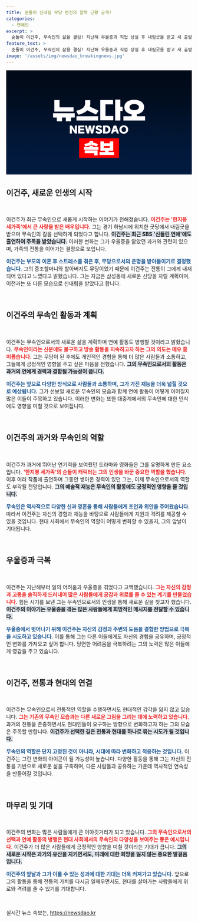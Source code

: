 ```yaml
---
title: 순돌이 신내림 무당 변신의 깜짝 근황 공개!
categories:
  - 연예인
excerpt: >
  순돌이 이건주, 무속인의 삶을 결심! 지난해 우울증과 직업 상실 후 내림굿을 받고 새 출발을 예고했다. 그는 삼성동에 신당을 열고 연예 활동도 계속할 계획이다. 클릭해 그의 변화를 만나보세요!
feature_text: >
  순돌이 이건주, 무속인의 삶을 결심! 지난해 우울증과 직업 상실 후 내림굿을 받고 새 출발을 예고했다. 그는 삼성동에 신당을 열고 연예 활동도 계속할 계획이다. 클릭해 그의 변화를 만나보세요!
image: '/assets/img/newsdao_breakingnews.jpg'
---
```


<p><img src="/assets/img/newsdao_breakingnews.jpg" alt="flaretime 속보" /></p>

<h2 data-ke-size="size26">이건주, 새로운 인생의 시작</h2>

<p data-ke-size="size16">&nbsp;</p>

<p>이건주가 최근 무속인으로 새롭게 시작하는 이야기가 전해졌습니다. <b><span style="color: #ee2323;">이건주는 '한지붕 세가족'에서 큰 사랑을 받은 배우입니다.</span></b> 그는 경기 하남시에 위치한 굿당에서 내림굿을 받으며 무속인의 길을 선택하게 되었다고 합니다. <b><span style="background-color: #21538527;">이건주는 최근 SBS '신들린 연애'에도 출연하여 주목을 받았습니다.</span></b> 이러한 변화는 그가 우울증을 앓았던 과거와 관련이 있으며, 가족의 전통을 이어가는 결정으로 보입니다. </p>

<p><b><span style="color: #1a5490;">이건주는 부모의 이혼 후 스트레스를 겪은 후, 무당으로서의 운명을 받아들이기로 결정했습니다.</span></b> 그의 증조할머니와 할아버지도 무당이었기 때문에 이건주는 전통이 그에게 내재되어 있다고 느꼈다고 밝혔습니다. 그는 지금은 삼성동에 새로운 신당을 차릴 계획이며, 이전과는 또 다른 모습으로 신내림을 받았다고 합니다. </p>

<p data-ke-size="size16">&nbsp;</p>

<h2 data-ke-size="size26">이건주의 무속인 활동과 계획</h2>

<p data-ke-size="size16">&nbsp;</p>

<p>이건주는 무속인으로서의 새로운 삶을 계획하며 연예 활동도 병행할 것이라고 밝혔습니다. <b><span style="color: #ee2323;">무속인이라는 신분에도 불구하고 방송 활동을 지속하고자 하는 그의 의도는 매우 흥미롭습니다.</span></b> 그는 무당이 된 후에도 개인적인 경험을 통해 더 많은 사람들과 소통하고, 그들에게 긍정적인 영향을 주고 싶은 마음을 전했습니다. <b><span style="background-color: #21538527;">그의 무속인으로서의 활동은 과거의 연예계 경력과 결합될 가능성이 큽니다.</span></b> </p>

<p><b><span style="color: #1a5490;">이건주는 앞으로 다양한 방식으로 사람들과 소통하며, 그가 가진 재능을 더욱 넓힐 것으로 예상됩니다.</span></b> 그가 선보일 새로운 무속인의 모습과 함께 연예 활동이 어떻게 이어질지 많은 이들이 주목하고 있습니다. 이러한 변화는 또한 대중계에서의 무속인에 대한 인식에도 영향을 미칠 것으로 보여집니다. </p>

<p data-ke-size="size16">&nbsp;</p>

<h2 data-ke-size="size26">이건주의 과거와 무속인의 역할</h2>

<p data-ke-size="size16">&nbsp;</p>

<p>이건주가 과거에 뛰어난 연기력을 보여줬던 드라마와 영화들은 그를 유명하게 만든 요소입니다. <b><span style="color: #ee2323;">'한지붕 세가족'의 순돌이 캐릭터는 그의 인생을 바꾼 중요한 역할을 했습니다.</span></b> 이후 여러 작품에 출연하며 그동안 쌓아온 경력이 있던 그는, 이제 무속인으로서의 역할도 부각될 전망입니다. <b><span style="background-color: #21538527;">그의 예술적 재능은 무속인의 활동에도 긍정적인 영향을 줄 것입니다.</span></b> </p>

<p><b><span style="color: #1a5490;">무속인은 역사적으로 다양한 신과 영혼을 통해 사람들에게 조언과 위안을 주어왔습니다.</span></b> 따라서 이건주는 자신의 경험과 재능을 바탕으로 사람들에게 지원과 격려를 제공할 수 있을 것입니다. 현대 사회에서 무속인의 역할이 어떻게 변화할 수 있을지, 그의 앞날이 기대됩니다. </p>

<p data-ke-size="size16">&nbsp;</p>

<h2 data-ke-size="size26">우울증과 극복</h2>

<p data-ke-size="size16">&nbsp;</p>

<p>이건주는 지난해부터 일의 어려움과 우울증을 겪었다고 고백했습니다. <b><span style="color: #ee2323;">그는 자신의 감정과 고통을 솔직하게 드러내어 많은 사람들에게 공감과 위로를 줄 수 있는 계기를 만들었습니다.</span></b> 힘든 시기를 보낸 그는 무속인으로서의 인생을 통해 새로운 길을 찾고자 했습니다. <b><span style="background-color: #21538527;">이건주의 이야기는 우울증을 겪는 많은 사람들에게 희망적인 메시지를 전달할 수 있습니다.</span></b></p>

<p><b><span style="color: #1a5490;">우울증에서 벗어나기 위해 이건주는 자신의 감정과 주변의 도움을 결합한 방법으로 극복을 시도하고 있습니다.</span></b> 이를 통해 그는 다른 이들에게도 자신의 경험을 공유하며, 긍정적인 변화를 가져오고 싶어 합니다. 당면한 어려움을 극복하려는 그의 노력은 많은 이들에게 영감을 주고 있습니다. </p>

<p data-ke-size="size16">&nbsp;</p>

<h2 data-ke-size="size26">이건주, 전통과 현대의 연결</h2>

<p data-ke-size="size16">&nbsp;</p>

<p>이건주는 무속인으로서 전통적인 역할을 수행하면서도 현대적인 감각을 잃지 않고 있습니다. <b><span style="color: #ee2323;">그는 기존의 무속인 모습과는 다른 새로운 그림을 그리는 데에 노력하고 있습니다.</span></b> 과거의 전통을 존중하면서도 현대인들이 요구하는 방향으로 변화하고자 하는 그의 모습은 주목할 만합니다. <b><span style="background-color: #21538527;">이건주가 선택한 길은 전통과 현대를 하나로 묶는 시도가 될 것입니다.</span></b></p>

<p><b><span style="color: #1a5490;">무속인의 역할은 단지 고정된 것이 아니라, 시대에 따라 변화하고 적응하는 것입니다.</span></b> 이건주는 그런 변화의 아이콘이 될 가능성이 높습니다. 다양한 활동을 통해 그는 자신의 전통을 기반으로 새로운 삶을 구축하며, 다른 사람들과 공유하는 가운데 역사적인 연속성을 만들어갈 것입니다. </p>

<p data-ke-size="size16">&nbsp;</p>

<h2 data-ke-size="size26">마무리 및 기대</h2>

<p data-ke-size="size16">&nbsp;</p>

<p>이건주의 변화는 많은 사람들에게 큰 이야깃거리가 되고 있습니다. <b><span style="color: #ee2323;">그의 무속인으로서의 선택과 연예 활동의 병행은 현대 사회에서의 무속인의 다양성을 보여주는 좋은 예시입니다.</span></b> 이건주가 더 많은 사람들에게 긍정적인 영향을 미칠 것이라는 기대가 큽니다. <b><span style="background-color: #21538527;">그의 새로운 시작은 과거의 유산을 지키면서도, 미래에 대한 희망을 잃지 않는 중요한 발걸음입니다.</span></b></p>

<p><b><span style="color: #1a5490;">이건주의 앞날과 그가 이룰 수 있는 성과에 대한 기대는 더욱 커져가고 있습니다.</span></b> 앞으로 그의 활동을 통해 전통의 가치를 다시금 일깨우면서도, 현대를 살아가는 사람들에게 위로와 격려를 줄 수 있기를 기대합니다. </p>

<p data-ke-size="size16">&nbsp;</p>
실시간 뉴스 속보는, <a href="https://newsdao.kr" rel="dofollow">https://newsdao.kr</a>


